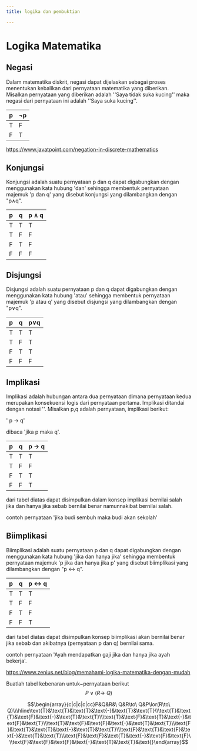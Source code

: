 ```yaml
---
title: logika dan pembuktian

---
```


# Logika Matematika

## Negasi
 Dalam matematika diskrit, negasi dapat dijelaskan sebagai proses menentukan kebalikan dari pernyataan matematika yang diberikan. Misalkan pernyataan yang diberikan adalah ''Saya tidak suka kucing'' maka negasi dari pernyataan ini adalah ''Saya suka kucing''.
 
|p     | ¬p   |
|----- | -----|
|T     |  F   |
|F     |  T   |

https://www.javatpoint.com/negation-in-discrete-mathematics

## Konjungsi
 Konjungsi adalah suatu pernyataan p dan q dapat digabungkan dengan menggunakan kata hubung 'dan' sehingga membentuk pernyataan majemuk 'p dan q' yang disebut konjungsi yang dilambangkan dengan "p∧q".
 
|p |q | p ∧ q|
|--|--|------|
|T |T |T     |
|T |F |F     |
|F |T |F     |
|F |F |F     |

## Disjungsi
 Disjungsi adalah suatu pernyataan p dan q dapat digabungkan dengan menggunakan kata hubung 'atau' sehingga membentuk pernyataan majemuk 'p atau q' yang disebut disjungsi yang dilambangkan dengan "p∨q". 
 
|p | q|p∨q  |
|--|--|-----|
|T | T|T    |
|T | F|T    |
|F | T|T    |
|F | F|F    |

## Implikasi
 Implikasi adalah hubungan antara dua pernyataan dimana pernyataan kedua merupakan konsekuensi logis dari pernyataan pertama. Implikasi ditandai dengan notasi ''. Misalkan p,q adalah pernyataan, implikasi berikut:
 
 ' p → q'
 
 dibaca 'jika p maka q'. 
 
|p |q | p → q|
|--|--|------|
|T |T | T    | 
|T |F | F    |
|F |T | T    |
|F |F | T    | 

dari tabel diatas dapat disimpulkan dalam konsep implikasi bernilai salah jika dan hanya jika sebab bernilai benar namunnakibat bernilai salah.

contoh pernyataan 'jika budi sembuh maka budi akan sekolah'
 
 

## Biimplikasi
 Biimplikasi adalah suatu pernyataan p dan q dapat digabungkan dengan menggunakan kata hubung 'jika dan hanya jika' sehingga membentuk pernyataan majemuk 'p jika dan hanya jika p' yang disebut biimplikasi yang dilambangkan dengan "p ↔ q".
 
|p |q | p ↔ q|
|--|--|------|
|T |T | T    |
|T |F | F    |
|F |T | F    |
|F |F | T    |

dari tabel diatas dapat disimpulkan konsep biimplikasi akan bernilai benar jika sebab dan akibatnya (pernyataan p dan q) bernilai sama.

contoh pernyataan 'Ayah mendapatkan gaji jika dan hanya jika ayah bekerja'.

https://www.zenius.net/blog/memahami-logika-matematika-dengan-mudah



Buatlah tabel kebenaran untuk~pernyataan berikut $$P\lor(R\to\ Q)$$

$$\begin{array}{c|c|c|c|cc}P&Q&R&\ Q&R\to\ Q&P\lor(R\to\ Q)\\\hline\text{Т}&\text{Т}&\text{Т}&\text{-}&\text{T}&\text{T}\\\text{Т}&\text{Т}&\text{F}&\text{-}&\text{T}&\text{T}\\\text{T}&\text{F}&\text{T}&\text{-}&\text{F}&\text{T}\\\text{T}&\text{F}&\text{F}&\text{-}&\text{T}&\text{T}\\\text{F}&\text{T}&\text{T}&\text{-}&\text{T}&\text{T}\\\text{F}&\text{T}&\text{F}&\text{-}&\text{T}&\text{T}\\\text{F}&\text{F}&\text{T}&\text{-}&\text{F}&\text{F}\\\text{F}&\text{F}&\text{F}&\text{-}&\text{T}&\text{T}&\text{}\end{array}$$